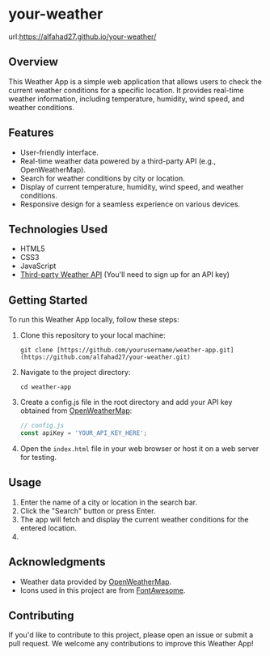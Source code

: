 # your-weather
url:https://alfahad27.github.io/your-weather/
## Overview
This Weather App is a simple web application that allows users to check the current weather conditions for a specific location. It provides real-time weather information, including temperature, humidity, wind speed, and weather conditions.

## Features
- User-friendly interface.
- Real-time weather data powered by a third-party API (e.g., OpenWeatherMap).
- Search for weather conditions by city or location.
- Display of current temperature, humidity, wind speed, and weather conditions.
- Responsive design for a seamless experience on various devices.
## Technologies Used
- HTML5
- CSS3
- JavaScript
- [Third-party Weather API](https://openweathermap.org/api) (You'll need to sign up for an API key)

## Getting Started
To run this Weather App locally, follow these steps:

1. Clone this repository to your local machine:
   ```
   git clone [https://github.com/yourusername/weather-app.git](https://github.com/alfahad27/your-weather.git)
   ```

2. Navigate to the project directory:
   ```
   cd weather-app
   ```

3. Create a config.js file in the root directory and add your API key obtained from [OpenWeatherMap](https://openweathermap.org/api):
   ```javascript
   // config.js
   const apiKey = 'YOUR_API_KEY_HERE';
   ```

4. Open the `index.html` file in your web browser or host it on a web server for testing.

## Usage
1. Enter the name of a city or location in the search bar.
2. Click the "Search" button or press Enter.
3. The app will fetch and display the current weather conditions for the entered location.
4. 
## Acknowledgments
- Weather data provided by [OpenWeatherMap](https://openweathermap.org/).
- Icons used in this project are from [FontAwesome](https://fontawesome.com/).

## Contributing
If you'd like to contribute to this project, please open an issue or submit a pull request. We welcome any contributions to improve this Weather App!
